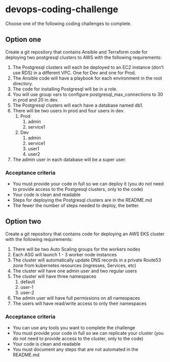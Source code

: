 # devops-coding-challenge
Choose one of the following coding challenges to complete.

## Option one
Create a git repository that contains Ansible and Terraform code for deploying two postgresql clusters to AWS with the following requirements:
1. The Postgresql clusters will each be deployed to an EC2 instance (don’t use RDS) in a different VPC. One for Dev and one for Prod.
1. The Ansible code will have a playbook for each environment in the root directory. 
1. The code for installing Postgresql will be in a role. 
1. You will use group vars to configure postgresql_max_connections to 30 in prod and 20 in dev.
1. The Postgresql clusters will each have a database named db1.
1. There will be two users in prod and four users in dev.
    1. Prod
        1. admin
        1. service1
    1. Dev
        1. admin
        1. service1
        1. user1
        1. user2
1. The admin user in each database will be a super user.

### Acceptance criteria
* You must provide your code in full so we can deploy it (you do not need to provide access to the Postgresql clusters, only to the code)
* Your code is clean and readable
* Steps for deploying the Postgresql clusters are in the README.md
* The fewer the number of steps needed to deploy, the better. 


## Option two
Create a git repository that contains code for deploying an AWS EKS cluster with the following requirements:
1. There will be two Auto Scaling groups for the workers nodes
1. Each ASG will launch 1 - 3 worker node instances
1. The cluster will automatically update DNS records in a private Route53 zone from kubernetes resources (ingresses, Services, etc)
1. The cluster will have one admin user and two regular users
1. The cluster will have three namespaces
    1. default
    1. user-1
    1. user-2
1. The admin user will have full permissions on all namespaces
1. The users will have read/write access to only their namespaces

### Acceptance criteria
* You can use any tools you want to complete the challenge
* You must provide your code in full so we can replicate your cluster (you do not need to provide access to the cluster, only to the code)
* Your code is clean and readable
* You must document any steps that are not automated in the README.md

